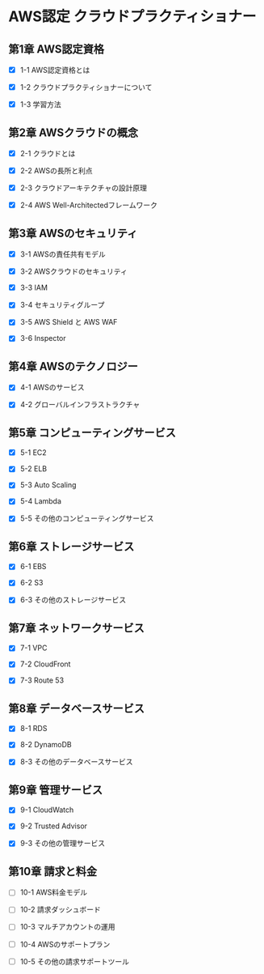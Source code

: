 # AWS認定 クラウドプラクティショナー

## 第1章 AWS認定資格

- [x] 1-1 AWS認定資格とは

- [x] 1-2 クラウドプラクティショナーについて

- [x] 1-3 学習方法

## 第2章 AWSクラウドの概念

- [x] 2-1 クラウドとは

- [x] 2-2 AWSの長所と利点

- [x] 2-3 クラウドアーキテクチャの設計原理

- [x] 2-4 AWS Well-Architectedフレームワーク

## 第3章 AWSのセキュリティ

- [x] 3-1 AWSの責任共有モデル

- [x] 3-2 AWSクラウドのセキュリティ

- [x] 3-3 IAM

- [x] 3-4 セキュリティグループ

- [x] 3-5 AWS Shield と AWS WAF

- [x] 3-6 Inspector

## 第4章 AWSのテクノロジー

- [x] 4-1 AWSのサービス

- [x] 4-2 グローバルインフラストラクチャ

## 第5章 コンピューティングサービス

- [x] 5-1 EC2

- [x] 5-2 ELB

- [x] 5-3 Auto Scaling

- [x] 5-4 Lambda

- [x] 5-5 その他のコンピューティングサービス

## 第6章 ストレージサービス

- [x] 6-1 EBS

- [x] 6-2 S3

- [x] 6-3 その他のストレージサービス

## 第7章 ネットワークサービス

- [x] 7-1 VPC

- [x] 7-2 CloudFront

- [x] 7-3 Route 53

## 第8章 データベースサービス

- [x] 8-1 RDS

- [x] 8-2 DynamoDB

- [x] 8-3 その他のデータベースサービス

## 第9章 管理サービス

- [x] 9-1 CloudWatch

- [x] 9-2 Trusted Advisor

- [x] 9-3 その他の管理サービス

## 第10章 請求と料金

- [ ] 10-1 AWS料金モデル

- [ ] 10-2 請求ダッシュボード

- [ ] 10-3 マルチアカウントの運用

- [ ] 10-4 AWSのサポートプラン

- [ ] 10-5 その他の請求サポートツール
